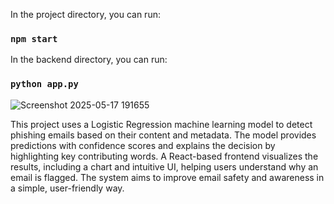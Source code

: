 
In the project directory, you can run:

### `npm start`

In the backend directory, you can run:

### `python app.py`


![Screenshot 2025-05-17 191655](https://github.com/user-attachments/assets/059c77f9-2747-4af6-ae1a-e9f1c9051a0f)

This project uses a Logistic Regression machine learning model to detect phishing emails based on their content and metadata. The model provides predictions with confidence scores and explains the decision by highlighting key contributing words. A React-based frontend visualizes the results, including a chart and intuitive UI, helping users understand why an email is flagged. The system aims to improve email safety and awareness in a simple, user-friendly way.
